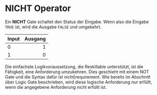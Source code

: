 # NICHT Operator

Ein **NICHT** Gate schaltet den Status der Eingabe. Wenn also die Eingabe `TRUE` ist, wird die Ausgabe `FALSE` und umgekehrt.

| Input | Ausgang |
| ----- | -------:|
| 0     |       1 |
| 1     |       0 |

Die einfachste Logikvoraussetzung, die Reskillable unterstützt, ist die Fähigkeit, eine Anforderung umzukehren. Dies geschieht mit einem NOT Gate und die Syntax dafür ist nicht|requirement. Wie bereits im Abschnitt über Logic Gate beschrieben, wird diese logische Anforderung nur erfüllt, wenn die angegebene Anforderung nicht erfüllt ist.